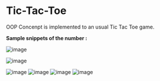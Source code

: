 # Tic-Tac-Toe
OOP Concenpt is implemented to an usual Tic Tac Toe game.

**Sample snippets of the number :**

![image](https://user-images.githubusercontent.com/48944427/124427211-b791ab80-dd88-11eb-9898-06ba40a020e8.png)

![image](https://user-images.githubusercontent.com/48944427/124427307-dbed8800-dd88-11eb-8a8f-70abd4b4f10b.png)

![image](https://user-images.githubusercontent.com/48944427/124427599-3981d480-dd89-11eb-9cdd-3ec4f422f695.png)
![image](https://user-images.githubusercontent.com/48944427/124428663-a0ec5400-dd8a-11eb-8841-0fde105c1c75.png)
![image](https://user-images.githubusercontent.com/48944427/124428552-7c907780-dd8a-11eb-868c-b8ec4d044799.png)
![image](https://user-images.githubusercontent.com/48944427/124427369-ee67c180-dd88-11eb-9674-5f6ff61a337b.png)
